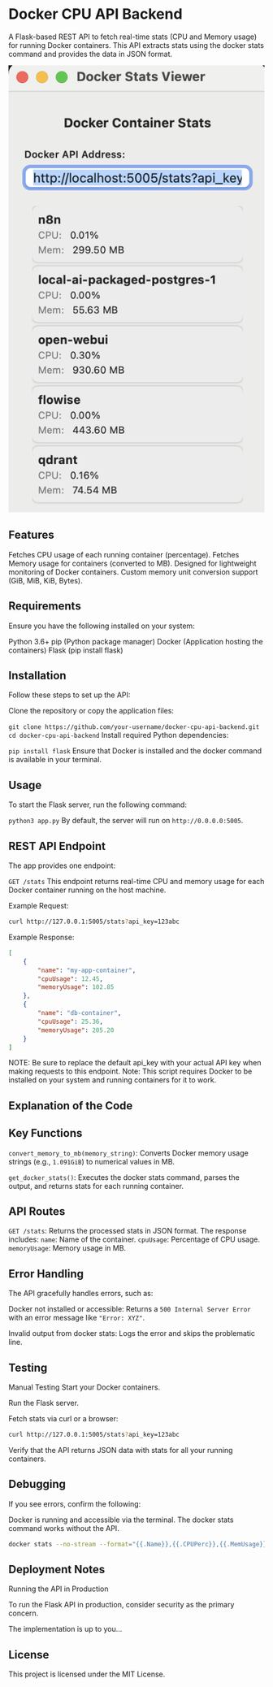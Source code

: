 Docker CPU API Backend
======================

A Flask-based REST API to fetch real-time stats (CPU and Memory usage) for running Docker containers. This API extracts stats using the docker stats command and provides the data in JSON format.

![Screen Shot](screenshot-image-1.png)

Features
--------

Fetches CPU usage of each running container (percentage).
Fetches Memory usage for containers (converted to MB).
Designed for lightweight monitoring of Docker containers.
Custom memory unit conversion support (GiB, MiB, KiB, Bytes).

Requirements
------------

Ensure you have the following installed on your system:

Python 3.6+
pip (Python package manager)
Docker (Application hosting the containers)
Flask (pip install flask)

Installation
------------

Follow these steps to set up the API:

Clone the repository or copy the application files:

`git clone https://github.com/your-username/docker-cpu-api-backend.git`
`cd docker-cpu-api-backend`
Install required Python dependencies:

`pip install flask`
Ensure that Docker is installed and the docker command is available in your terminal.

Usage
-----

To start the Flask server, run the following command:

`python3 app.py`
By default, the server will run on `http://0.0.0.0:5005`.

REST API Endpoint
-----------------

The app provides one endpoint:

`GET /stats`
This endpoint returns real-time CPU and memory usage for each Docker container running on the host machine.

Example Request:
```bash
curl http://127.0.0.1:5005/stats?api_key=123abc
```
Example Response:
```json
[
    {
        "name": "my-app-container",
        "cpuUsage": 12.45,
        "memoryUsage": 102.85
    },
    {
        "name": "db-container",
        "cpuUsage": 25.36,
        "memoryUsage": 205.20
    }
]
```

NOTE: Be sure to replace the default api_key with your actual API key when making requests to this endpoint.
Note: This script requires Docker to be installed on your system and running containers for it to work.

Explanation of the Code
----------------------

Key Functions
-------------
`convert_memory_to_mb(memory_string)`: Converts Docker memory usage strings (e.g., `1.091GiB`) to numerical values in MB.

`get_docker_stats()`: Executes the docker stats command, parses the output, and returns stats for each running container.

API Routes
----------
`GET /stats`: Returns the processed stats in JSON format. The response includes:
`name`: Name of the container.
`cpuUsage`: Percentage of CPU usage.
`memoryUsage`: Memory usage in MB.

Error Handling
--------------

The API gracefully handles errors, such as:

Docker not installed or accessible: Returns a `500 Internal Server Error` with an error message like `"Error: XYZ"`.

Invalid output from docker stats: Logs the error and skips the problematic line.

Testing
-------

Manual Testing
Start your Docker containers.

Run the Flask server.

Fetch stats via curl or a browser:

```bash
curl http://127.0.0.1:5005/stats?api_key=123abc
```
Verify that the API returns JSON data with stats for all your running containers.

Debugging
----------

If you see errors, confirm the following:

Docker is running and accessible via the terminal.
The docker stats command works without the API.

```bash
docker stats --no-stream --format="{{.Name}},{{.CPUPerc}},{{.MemUsage}}"
```
Deployment Notes
----------------

Running the API in Production

To run the Flask API in production, consider security as the primary concern.

The implementation is up to you...


License
-------

This project is licensed under the MIT License.